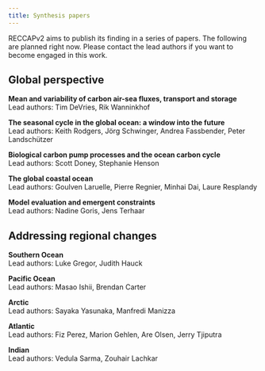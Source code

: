 ```yaml
---
title: Synthesis papers
---
```


RECCAPv2 aims to publish its finding in a series of papers. The following are planned right now. Please contact the lead authors if you want to become engaged in this work.

## Global perspective
**Mean and variability of carbon air-sea fluxes, transport and storage**  
Lead authors: Tim DeVries, Rik Wanninkhof  
  
**The seasonal cycle in the global ocean: a window into the future**  
Lead authors: Keith Rodgers, Jörg Schwinger, Andrea Fassbender, Peter Landschützer 
  
**Biological carbon pump processes and the ocean carbon cycle**  
Lead authors: Scott Doney, Stephanie Henson

**The global coastal ocean**   
Lead authors: Goulven Laruelle, Pierre Regnier, Minhai Dai, Laure Resplandy    

**Model evaluation and emergent constraints**   
Lead authors: Nadine Goris, Jens Terhaar    

## Addressing regional changes

**Southern Ocean**  
Lead authors: Luke Gregor, Judith Hauck

**Pacific Ocean**  
Lead authors: Masao Ishii, Brendan Carter

**Arctic**  
Lead authors: Sayaka Yasunaka, Manfredi Manizza

**Atlantic**  
Lead authors: Fiz Perez, Marion Gehlen, Are Olsen, Jerry Tjiputra

**Indian**  
Lead authors: Vedula Sarma, Zouhair Lachkar
